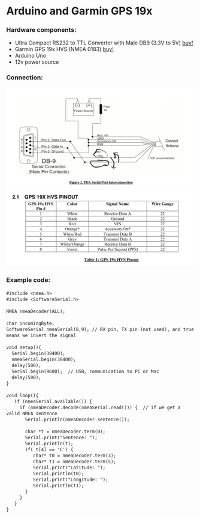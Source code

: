# Arduino and Garmin GPS 19x
### Hardware components:
* Ultra Compact RS232 to TTL Converter with Male DB9 (3.3V to 5V)  [buy!](https://www.amazon.com/gp/product/B00OPU2QJ4/ref=oh_aui_detailpage_o00_s00?ie=UTF8&psc=1)
* Garmin GPS 19x HVS (NMEA 0183) [buy!](https://buy.garmin.com/en-US/US/p/100686#specs)
* Arduino Uno
* 12v power source
### Connection:
![Connection](https://github.com/Yang-Yanxiang/Arduino-Garmin-GPS-19x/blob/master/connection.png)
![Gmarmin GPS pinout](https://github.com/Yang-Yanxiang/Arduino-Garmin-GPS-19x/blob/master/pinout.png)
### Example code:
```
#include <nmea.h>  
#include <SoftwareSerial.h>

NMEA nmeaDecoder(ALL);  

char incomingByte;
SoftwareSerial nmeaSerial(8,9); // RX pin, TX pin (not used), and true means we invert the signal 

void setup(){
  Serial.begin(38400);  
  nmeaSerial.begin(38400);  
  delay(500);
  Serial.begin(9600);  // USB, communication to PC or Mac
  delay(500);
}

void loop(){
   if (nmeaSerial.available()) {  
     if (nmeaDecoder.decode(nmeaSerial.read())) {  // if we get a valid NMEA sentence  
       Serial.println(nmeaDecoder.sentence()); 

       char *t = nmeaDecoder.term(0);
       Serial.print("Sentence: ");
       Serial.println(t);
       if( t[4] == 'C') {  
          char* t0 = nmeaDecoder.term(3);
          char* t1 = nmeaDecoder.term(5);
          Serial.print("Latitude: ");
          Serial.println(t0);
          Serial.print("Longitude: ");
          Serial.println(t1);
       } 
     }  
   }
}
```
